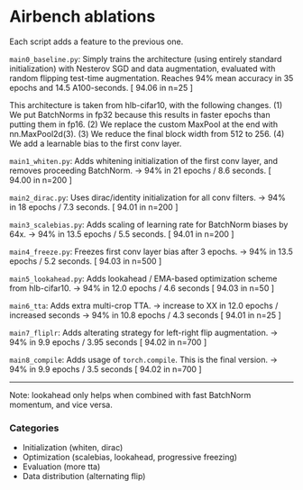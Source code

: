 # Airbench ablations

Each script adds a feature to the previous one.

`main0_baseline.py`: Simply trains the architecture (using entirely standard initialization) with
Nesterov SGD and data augmentation, evaluated with random flipping test-time augmentation.
Reaches 94% mean accuracy in 35 epochs and 14.5 A100-seconds. [ 94.06 in n=25 ]

This architecture is taken from hlb-cifar10, with the following changes. (1) We put BatchNorms in fp32
because this results in faster epochs than putting them in fp16. (2) We replace the custom MaxPool at
the end with nn.MaxPool2d(3). (3) We reduce the final block width from 512 to 256. (4) We add a
learnable bias to the first conv layer.

`main1_whiten.py`: Adds whitening initialization of the first conv layer, and removes proceeding BatchNorm.
-> 94% in 21 epochs / 8.6 seconds. [ 94.00 in n=200 ]

`main2_dirac.py`: Uses dirac/identity initialization for all conv filters.
-> 94% in 18 epochs / 7.3 seconds. [ 94.01 in n=200 ]

`main3_scalebias.py`: Adds scaling of learning rate for BatchNorm biases by 64x.
-> 94% in 13.5 epochs / 5.5 seconds. [ 94.01 in n=200 ]

`main4_freeze.py`: Freezes first conv layer bias after 3 epochs.
-> 94% in 13.5 epochs / 5.2 seconds. [ 94.03 in n=500 ]

`main5_lookahead.py`: Adds lookahead / EMA-based optimization scheme from hlb-cifar10.
-> 94% in 12.0 epochs / 4.6 seconds [ 94.03 in n=50 ]

`main6_tta`: Adds extra multi-crop TTA.
-> increase to XX in 12.0 epochs / increased seconds
-> 94% in 10.8 epochs / 4.3 seconds [ 94.01 in n=25 ]

`main7_fliplr`: Adds alterating strategy for left-right flip augmentation.
-> 94% in 9.9 epochs / 3.95 seconds [ 94.02 in n=700 ]

`main8_compile`: Adds usage of `torch.compile`. This is the final version.
-> 94% in 9.9 epochs / 3.5 seconds [ 94.02 in n=700 ]


---
Note: lookahead only helps when combined with fast BatchNorm momentum, and vice versa.

### Categories
* Initialization (whiten, dirac)
* Optimization (scalebias, lookahead, progressive freezing)
* Evaluation (more tta)
* Data distribution (alternating flip)

